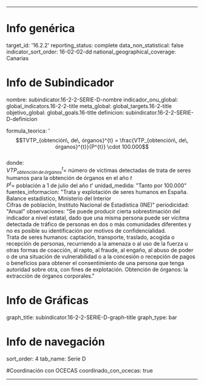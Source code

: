 ---

# Info genérica
target_id: '16.2.2'
reporting_status: complete
data_non_statistical: false
indicator_sort_order: 16-02-02-dd
national_geographical_coverage: Canarias

# Info de Subindicador
nombre: subindicator.16-2-2-SERIE-D-nombre
indicador_onu_global: global_indicators.16-2-2-title
meta_global: global_targets.16-2-title
objetivo_global: global_goals.16-title
definicion: subindicator.16-2-2-SERIE-D-definicion

formula_teorica: '$$TVTP_{obtención\, de\, órganos}^{t} = \frac{VTP_{obtención\, de\, órganos}^{t}}{P^{t}} \cdot 100.000$$ <br>
donde: <br>
$VTP_{obtención\, de\, órganos}^{t} =$ número de víctimas detectadas de trata de seres humanos para la obtención de órganos en el año $t$ <br>
$P^{t} =$ población a 1 de julio del año $t$'
unidad_medida: "Tanto por 100.000"
fuentes_informacion: "Trata y explotación de seres humanos en España. Balance estadístico, Ministerio del Interior<br>
Cifras de población, Instituto Nacional de Estadística (INE)"
periodicidad: "Anual"
observaciones: "Se puede producir cierta sobrestimación del indicador a nivel estatal, dado que una misma persona puede ser vícitma detectada de tráfico de personas en dos o más comunidades diferentes y no es posible su identificación por motivos de confidencialidad.<br>
Trata de seres humanos: captación, transporte, traslado, acogida o recepción de personas, recurriendo a la amenaza o al uso de la fuerza u otras formas de coacción, al rapto, al fraude, al engaño, al abuso de poder o de una situación de vulnerabilidad o a la concesión o recepción de pagos o beneficios para obtener el consentimiento de una persona que tenga autoridad sobre otra, con fines de explotación. Obtención de órganos: la extracción de órganos corporales."

# Info de Gráficas
graph_title: subindicator.16-2-2-SERIE-D-graph-title
graph_type: bar

# Info de navegación
sort_order: 4
tab_name: Serie D

#Coordinación con OCECAS
coordinado_con_ocecas: true

---